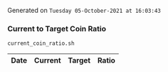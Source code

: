 Generated on `Tuesday 05-October-2021 at 16:03:43`

### Current to Target Coin Ratio
`current_coin_ratio.sh`

Date|Current|Target|Ratio
---|---|---|---
